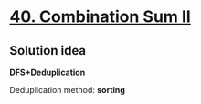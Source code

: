 # [40. Combination Sum II](https://leetcode.com/problems/combination-sum-ii/)

## Solution idea

**DFS+Deduplication**

Deduplication method: **sorting**